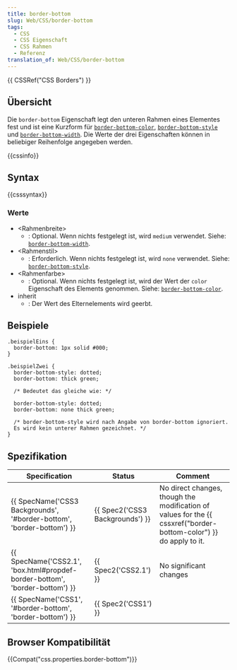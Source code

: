 ```yaml
---
title: border-bottom
slug: Web/CSS/border-bottom
tags:
  - CSS
  - CSS Eigenschaft
  - CSS Rahmen
  - Referenz
translation_of: Web/CSS/border-bottom
---
```

{{ CSSRef("CSS Borders") }}

## Übersicht

Die `border-bottom` Eigenschaft legt den unteren Rahmen eines Elementes fest und ist eine Kurzform für
[`border-bottom-color`](/de/CSS/border-bottom-color "de/CSS/border-bottom-color"), [`border-bottom-style`](/de/CSS/border-bottom-style "de/CSS/border-bottom-style") und [`border-bottom-width`](/De/CSS/Border-bottom-width "De/CSS/Border-bottom-width"). Die Werte der drei Eigenschaften können in beliebiger Reihenfolge angegeben werden.

{{cssinfo}}

## Syntax

{{csssyntax}}

### Werte

- \<Rahmenbreite>
  - : Optional. Wenn nichts festgelegt ist, wird `medium` verwendet. Siehe: [`border-bottom-width`](/De/CSS/Border-bottom-width "De/CSS/Border-bottom-width").
- \<Rahmenstil>
  - : Erforderlich. Wenn nichts festgelegt ist, wird `none` verwendet. Siehe: [`border-bottom-style`](/de/CSS/border-bottom-style "de/CSS/border-bottom-style").
- \<Rahmenfarbe>
  - : Optional. Wenn nichts festgelegt ist, wird der Wert der `color` Eigenschaft des Elements genommen. Siehe: [`border-bottom-color`](/de/CSS/border-bottom-color "de/CSS/border-bottom-color").
- inherit
  - : Der Wert des Elternelements wird geerbt.

## Beispiele

    .beispielEins {
      border-bottom: 1px solid #000;
    }

    .beispielZwei {
      border-bottom-style: dotted;
      border-bottom: thick green;

      /* Bedeutet das gleiche wie: */

      border-bottom-style: dotted;
      border-bottom: none thick green;

      /* border-bottom-style wird nach Angabe von border-bottom ignoriert.
      Es wird kein unterer Rahmen gezeichnet. */
    }

## Spezifikation

| Specification                                                                                        | Status                                   | Comment                                                                                                                       |
| ---------------------------------------------------------------------------------------------------- | ---------------------------------------- | ----------------------------------------------------------------------------------------------------------------------------- |
| {{ SpecName('CSS3 Backgrounds', '#border-bottom', 'border-bottom') }}         | {{ Spec2('CSS3 Backgrounds') }} | No direct changes, though the modification of values for the {{ cssxref("border-bottom-color") }} do apply to it. |
| {{ SpecName('CSS2.1', 'box.html#propdef-border-bottom', 'border-bottom') }} | {{ Spec2('CSS2.1') }}             | No significant changes                                                                                                        |
| {{ SpecName('CSS1', '#border-bottom', 'border-bottom') }}                         | {{ Spec2('CSS1') }}                 |                                                                                                                               |

## Browser Kompatibilität

{{Compat("css.properties.border-bottom")}}
